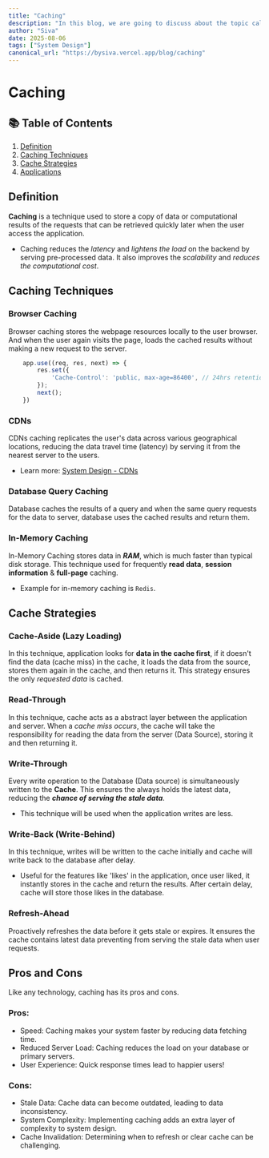 ```yaml
---
title: "Caching"
description: "In this blog, we are going to discuss about the topic called Caching"
author: "Siva"
date: 2025-08-06
tags: ["System Design"]
canonical_url: "https://bysiva.vercel.app/blog/caching"
---
```


# Caching

## 📚 Table of Contents
1. [Definition](#definition)  
2. [Caching Techniques](#caching-techniques)  
3. [Cache Strategies](#cahe-strategies)  
4. [Applications](#applications)

## Definition
**Caching** is a technique used to store a copy of data or computational results of the requests that can be retrieved quickly later when the user access the application.
- Caching reduces the _latency_ and _lightens the load_ on the backend by serving pre-processed data. It also improves the _scalability_ and _reduces the computational cost_.

## Caching Techniques
### Browser Caching
Browser caching stores the webpage resources locally to the user browser. And when the user again visits the page, loads the cached results without making a new request to the server.
```javascript
    app.use((req, res, next) => {
        res.set({
            'Cache-Control': 'public, max-age=86400', // 24hrs retention
        });
        next();
    })
```

### CDNs
CDNs caching replicates the user's data across various geographical locations, reducing the data travel time (latency) by serving it from the nearest server to the users.
- Learn more: [System Design - CDNs](/blog/cdns)

### Database Query Caching
Database caches the results of a query and when the same query requests for the data to server, database uses the cached results and return them.

### In-Memory Caching
In-Memory Caching stores data in **_RAM_**, which is much faster than typical disk storage. This technique used for frequently **read data**, **session information** & **full-page** caching.
- Example for in-memory caching is `Redis`.

## Cache Strategies
### Cache-Aside (Lazy Loading)
In this technique, application looks for **data in the cache first**, if it doesn't find the data (cache miss) in the cache, it loads the data from the source, stores them again in the cache, and then returns it. This strategy ensures the only _requested data_ is cached.

### Read-Through 
In this technique, cache acts as a abstract layer between the application and server. When a _cache miss occurs_, the cache will take the responsibility for reading the data from the server (Data Source), storing it and then returning it.

### Write-Through
Every write operation to the Database (Data source) is simultaneously written to the **Cache**. This ensures the always holds the latest data, reducing the **_chance of serving the stale data_**.
- This technique will be used when the application writes are less.
  
### Write-Back (Write-Behind)
In this technique, writes will be written to the cache initially and cache will write back to the database after delay.
- Useful for the features like 'likes' in the application, once user liked, it instantly stores in the cache and return the results. After certain delay, cache will store those likes in the database.

### Refresh-Ahead
Proactively refreshes the data before it gets stale or expires. It ensures the cache contains latest data preventing from serving the stale data when user requests.

## Pros and Cons
Like any technology, caching has its pros and cons.
### Pros:
- Speed: Caching makes your system faster by reducing data fetching time.
- Reduced Server Load: Caching reduces the load on your database or primary servers.
- User Experience: Quick response times lead to happier users!
### Cons:
- Stale Data: Cache data can become outdated, leading to data inconsistency.
- System Complexity: Implementing caching adds an extra layer of complexity to system design.
- Cache Invalidation: Determining when to refresh or clear cache can be challenging.
